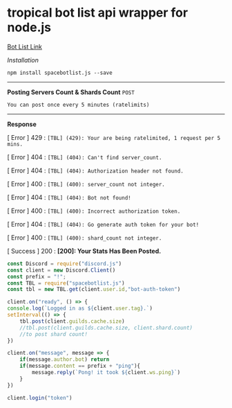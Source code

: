 # tropical bot list api wrapper for node.js

[Bot List Link](https://www.spacebotlist.xyz/)


*Installation*

`npm install spacebotlist.js --save`

<hr>

**Posting Servers Count & Shards Count** `POST`

`You can post once every 5 minutes (ratelimits)`

<hr>

**Response**

[ Error ] 429 : `[TBL] (429): Your are being ratelimited, 1 request per 5 mins.`

[ Error ] 404 : `[TBL] (404): Can't find server_count.`

[ Error ] 404 : `[TBL] (404): Authorization header not found.`

[ Error ] 400 : `[TBL] (400): server_count not integer.`

[ Error ] 404 : `[TBL] (404): Bot not found!`

[ Error ] 400 : `[TBL] (400): Incorrect authorization token.`

[ Error ] 404 : `[TBL] (404): Go generate auth token for your bot!`

[ Error ] 400 : `[TBL] (400): shard_count not integer.`


[ Success ] 200 : **[200]: Your Stats Has Been Posted.**

```js
const Discord = require("discord.js")
const client = new Discord.Client()
const prefix = "!";
const TBL = require("spacebotlist.js")
const tbl = new TBL.get(client.user.id,"bot-auth-token")

client.on("ready", () => {
console.log(`Logged in as ${client.user.tag}.`)
setInterval(() => {
    tbl.post(client.guilds.cache.size)
    //tbl.post(client.guilds.cache.size, client.shard.count)
    //to post shard count!
})

client.on("message", message => {
    if(message.author.bot) return
    if(message.content == prefix + "ping"){
        message.reply(`Pong! it took ${client.ws.ping}`)
    }
})

client.login("token")

```